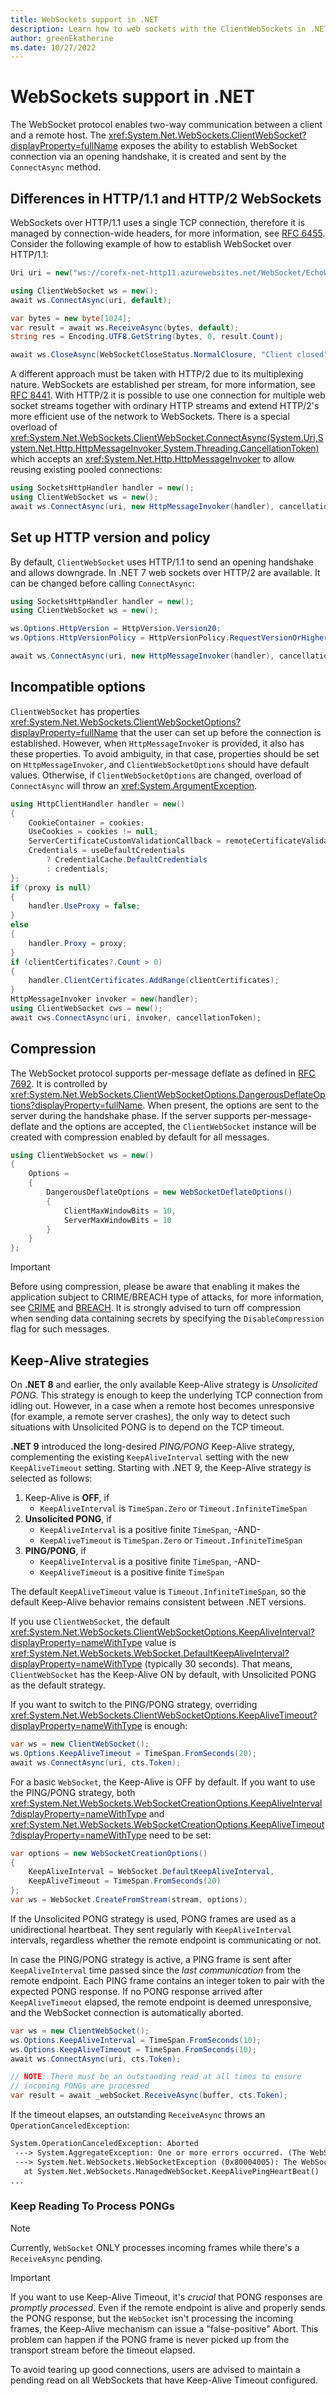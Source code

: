 ```yaml
---
title: WebSockets support in .NET
description: Learn how to web sockets with the ClientWebSockets in .NET.
author: greenEkatherine
ms.date: 10/27/2022
---
```


# WebSockets support in .NET

The WebSocket protocol enables two-way communication between a client and a remote host. The <xref:System.Net.WebSockets.ClientWebSocket?displayProperty=fullName> exposes the ability to establish WebSocket connection via an opening handshake, it is created and sent by the `ConnectAsync` method.

## Differences in HTTP/1.1 and HTTP/2 WebSockets

WebSockets over HTTP/1.1 uses a single TCP connection, therefore it is managed by connection-wide headers, for more information, see [RFC 6455](https://www.rfc-editor.org/rfc/rfc6455). Consider the following example of how to establish WebSocket over HTTP/1.1:

```c#
Uri uri = new("ws://corefx-net-http11.azurewebsites.net/WebSocket/EchoWebSocket.ashx");

using ClientWebSocket ws = new();
await ws.ConnectAsync(uri, default);

var bytes = new byte[1024];
var result = await ws.ReceiveAsync(bytes, default);
string res = Encoding.UTF8.GetString(bytes, 0, result.Count);

await ws.CloseAsync(WebSocketCloseStatus.NormalClosure, "Client closed", default);
```

A different approach must be taken with HTTP/2 due to its multiplexing nature. WebSockets are established per stream, for more information, see [RFC 8441](https://www.rfc-editor.org/rfc/rfc8441). With HTTP/2 it is possible to use one connection for multiple web socket streams together with ordinary HTTP streams and extend HTTP/2's more efficient use of the network to WebSockets. There is a special overload of <xref:System.Net.WebSockets.ClientWebSocket.ConnectAsync(System.Uri,System.Net.Http.HttpMessageInvoker,System.Threading.CancellationToken)> which accepts an <xref:System.Net.Http.HttpMessageInvoker> to allow reusing existing pooled connections:

```c#
using SocketsHttpHandler handler = new();
using ClientWebSocket ws = new();
await ws.ConnectAsync(uri, new HttpMessageInvoker(handler), cancellationToken);
```

## Set up HTTP version and policy

By default, `ClientWebSocket` uses HTTP/1.1 to send an opening handshake and allows downgrade. In .NET 7 web sockets over HTTP/2 are available. It can be changed before calling `ConnectAsync`:

```c#
using SocketsHttpHandler handler = new();
using ClientWebSocket ws = new();

ws.Options.HttpVersion = HttpVersion.Version20;
ws.Options.HttpVersionPolicy = HttpVersionPolicy.RequestVersionOrHigher;

await ws.ConnectAsync(uri, new HttpMessageInvoker(handler), cancellationToken);
```

## Incompatible options

`ClientWebSocket` has properties <xref:System.Net.WebSockets.ClientWebSocketOptions?displayProperty=fullName> that the user can set up before the connection is established. However, when `HttpMessageInvoker` is provided, it also has these properties. To avoid ambiguity, in that case, properties should be set on `HttpMessageInvoker`, and `ClientWebSocketOptions` should have default values. Otherwise, if `ClientWebSocketOptions` are changed, overload of `ConnectAsync` will throw an <xref:System.ArgumentException>.

```c#
using HttpClientHandler handler = new()
{
    CookieContainer = cookies;
    UseCookies = cookies != null;
    ServerCertificateCustomValidationCallback = remoteCertificateValidationCallback;
    Credentials = useDefaultCredentials
        ? CredentialCache.DefaultCredentials
        : credentials;
};
if (proxy is null)
{
    handler.UseProxy = false;
}
else
{
    handler.Proxy = proxy;
}
if (clientCertificates?.Count > 0)
{
    handler.ClientCertificates.AddRange(clientCertificates);
}
HttpMessageInvoker invoker = new(handler);
using ClientWebSocket cws = new();
await cws.ConnectAsync(uri, invoker, cancellationToken);
```

## Compression

The WebSocket protocol supports per-message deflate as defined in [RFC 7692](https://tools.ietf.org/html/rfc7692#section-7). It is controlled by <xref:System.Net.WebSockets.ClientWebSocketOptions.DangerousDeflateOptions?displayProperty=fullName>. When present, the options are sent to the server during the handshake phase. If the server supports per-message-deflate and the options are accepted, the `ClientWebSocket` instance will be created with compression enabled by default for all messages.

```c#
using ClientWebSocket ws = new()
{
    Options =
    {
        DangerousDeflateOptions = new WebSocketDeflateOptions()
        {
            ClientMaxWindowBits = 10,
            ServerMaxWindowBits = 10
        }
    }
};
```

> [!IMPORTANT]
> Before using compression, please be aware that enabling it makes the application subject to CRIME/BREACH type of attacks, for more information, see [CRIME](https://en.wikipedia.org/wiki/CRIME) and [BREACH](https://en.wikipedia.org/wiki/BREACH). It is strongly advised to turn off compression when sending data containing secrets by specifying the `DisableCompression` flag for such messages.

## Keep-Alive strategies

On **.NET 8** and earlier, the only available Keep-Alive strategy is _Unsolicited PONG_. This strategy is enough to keep the underlying TCP connection from idling out. However, in a case when a remote host becomes unresponsive (for example, a remote server crashes), the only way to detect such situations with Unsolicited PONG is to depend on the TCP timeout.

**.NET 9** introduced the long-desired _PING/PONG_ Keep-Alive strategy, complementing the existing `KeepAliveInterval` setting with the new `KeepAliveTimeout` setting. Starting with .NET 9, the Keep-Alive strategy is selected as follows:

1. Keep-Alive is **OFF**, if
    - `KeepAliveInterval` is `TimeSpan.Zero` or `Timeout.InfiniteTimeSpan`
2. **Unsolicited PONG**, if
    - `KeepAliveInterval` is a positive finite `TimeSpan`, -AND-
    - `KeepAliveTimeout` is `TimeSpan.Zero` or `Timeout.InfiniteTimeSpan`
2. **PING/PONG**, if
    - `KeepAliveInterval` is a positive finite `TimeSpan`, -AND-
    - `KeepAliveTimeout` is a positive finite `TimeSpan`

The default `KeepAliveTimeout` value is `Timeout.InfiniteTimeSpan`, so the default Keep-Alive behavior remains consistent between .NET versions.

If you use `ClientWebSocket`, the default <xref:System.Net.WebSockets.ClientWebSocketOptions.KeepAliveInterval?displayProperty=nameWithType> value is <xref:System.Net.WebSockets.WebSocket.DefaultKeepAliveInterval?displayProperty=nameWithType> (typically 30 seconds). That means, `ClientWebSocket` has the Keep-Alive ON by default, with Unsolicited PONG as the default strategy. 

If you want to switch to the PING/PONG strategy, overriding <xref:System.Net.WebSockets.ClientWebSocketOptions.KeepAliveTimeout?displayProperty=nameWithType> is enough:

```csharp
var ws = new ClientWebSocket();
ws.Options.KeepAliveTimeout = TimeSpan.FromSeconds(20);
await ws.ConnectAsync(uri, cts.Token);
```

For a basic `WebSocket`, the Keep-Alive is OFF by default. If you want to use the PING/PONG strategy, both <xref:System.Net.WebSockets.WebSocketCreationOptions.KeepAliveInterval?displayProperty=nameWithType> and <xref:System.Net.WebSockets.WebSocketCreationOptions.KeepAliveTimeout?displayProperty=nameWithType> need to be set:

```csharp
var options = new WebSocketCreationOptions()
{
    KeepAliveInterval = WebSocket.DefaultKeepAliveInterval,
    KeepAliveTimeout = TimeSpan.FromSeconds(20)
};
var ws = WebSocket.CreateFromStream(stream, options);
```

If the Unsolicited PONG strategy is used, PONG frames are used as a unidirectional heartbeat. They sent regularly with `KeepAliveInterval` intervals, regardless whether the remote endpoint is communicating or not.

In case the PING/PONG strategy is active, a PING frame is sent after `KeepAliveInterval` time passed since the _last communication_ from the remote endpoint. Each PING frame contains an integer token to pair with the expected PONG response. If no PONG response arrived after `KeepAliveTimeout` elapsed, the remote endpoint is deemed unresponsive, and the WebSocket connection is automatically aborted.

```csharp
var ws = new ClientWebSocket();
ws.Options.KeepAliveInterval = TimeSpan.FromSeconds(10);
ws.Options.KeepAliveTimeout = TimeSpan.FromSeconds(10);
await ws.ConnectAsync(uri, cts.Token);

// NOTE: There must be an outstanding read at all times to ensure
// incoming PONGs are processed
var result = await _webSocket.ReceiveAsync(buffer, cts.Token);
```

If the timeout elapses, an outstanding `ReceiveAsync` throws an `OperationCanceledException`:

```txt
System.OperationCanceledException: Aborted
 ---> System.AggregateException: One or more errors occurred. (The WebSocket didn't receive a Pong frame in response to a Ping frame within the configured KeepAliveTimeout.) (Unable to read data from the transport connection: The I/O operation has been aborted because of either a thread exit or an application request..)
 ---> System.Net.WebSockets.WebSocketException (0x80004005): The WebSocket didn't receive a Pong frame in response to a Ping frame within the configured KeepAliveTimeout.
   at System.Net.WebSockets.ManagedWebSocket.KeepAlivePingHeartBeat()
...
```

### Keep Reading To Process PONGs

> [!NOTE]
> Currently, `WebSocket` ONLY processes incoming frames while there's a `ReceiveAsync` pending.

> [!IMPORTANT]
> If you want to use Keep-Alive Timeout, it's _crucial_ that PONG responses are _promptly processed_. Even if the remote endpoint is alive and properly sends the PONG response, but the `WebSocket` isn't processing the incoming frames, the Keep-Alive mechanism can issue a "false-positive" Abort. This problem can happen if the PONG frame is never picked up from the transport stream before the timeout elapsed.

To avoid tearing up good connections, users are advised to maintain a pending read on all WebSockets that have Keep-Alive Timeout configured.
